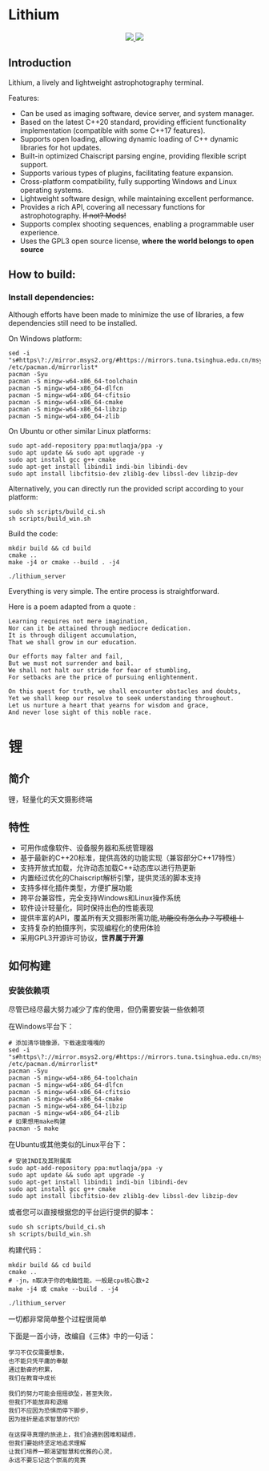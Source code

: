 Lithium
=======

<p align="center">
    <a href="https://isocpp.org/">
        <img src="https://img.shields.io/badge/language-C%2B%2B20-blue.svg">
    </a>
    <a href="https://www.gnu.org/licenses/gpl-3.0.en.html" >
        <img src="https://img.shields.io/github/license/ElementAstro/Lithium">
    </a>
</p>

## Introduction

Lithium, a lively and lightweight astrophotography terminal.

Features:
- Can be used as imaging software, device server, and system manager.
- Based on the latest C++20 standard, providing efficient functionality implementation (compatible with some C++17 features).
- Supports open loading, allowing dynamic loading of C++ dynamic libraries for hot updates.
- Built-in optimized Chaiscript parsing engine, providing flexible script support.
- Supports various types of plugins, facilitating feature expansion.
- Cross-platform compatibility, fully supporting Windows and Linux operating systems.
- Lightweight software design, while maintaining excellent performance.
- Provides a rich API, covering all necessary functions for astrophotography. ~~If not? Mods!~~
- Supports complex shooting sequences, enabling a programmable user experience.
- Uses the GPL3 open source license, __where the world belongs to open source__

## How to build:

### Install dependencies:

Although efforts have been made to minimize the use of libraries, a few dependencies still need to be installed.

On Windows platform:

```shell
sed -i "s#https\?://mirror.msys2.org/#https://mirrors.tuna.tsinghua.edu.cn/msys2/#g" /etc/pacman.d/mirrorlist*
pacman -Syu
pacman -S mingw-w64-x86_64-toolchain
pacman -S mingw-w64-x86_64-dlfcn
pacman -S mingw-w64-x86_64-cfitsio
pacman -S mingw-w64-x86_64-cmake
pacman -S mingw-w64-x86_64-libzip
pacman -S mingw-w64-x86_64-zlib
```

On Ubuntu or other similar Linux platforms:

```shell
sudo apt-add-repository ppa:mutlaqja/ppa -y
sudo apt update && sudo apt upgrade -y
sudo apt install gcc g++ cmake
sudo apt-get install libindi1 indi-bin libindi-dev
sudo apt install libcfitsio-dev zlib1g-dev libssl-dev libzip-dev
```

Alternatively, you can directly run the provided script according to your platform:

```shell
sudo sh scripts/build_ci.sh
sh scripts/build_win.sh
```

Build the code:

```shell
mkdir build && cd build
cmake ..
make -j4 or cmake --build . -j4

./lithium_server
```

Everything is very simple. The entire process is straightforward.

Here is a poem adapted from a quote :
```
Learning requires not mere imagination,
Nor can it be attained through mediocre dedication.
It is through diligent accumulation,
That we shall grow in our education.

Our efforts may falter and fail,
But we must not surrender and bail.
We shall not halt our stride for fear of stumbling,
For setbacks are the price of pursuing enlightenment.

On this quest for truth, we shall encounter obstacles and doubts,
Yet we shall keep our resolve to seek understanding throughout.
Let us nurture a heart that yearns for wisdom and grace,
And never lose sight of this noble race.
```

锂
=

## 简介

锂，轻量化的天文摄影终端

## 特性
- 可用作成像软件、设备服务器和系统管理器
- 基于最新的C++20标准，提供高效的功能实现（兼容部分C++17特性）
- 支持开放式加载，允许动态加载C++动态库以进行热更新
- 内置经过优化的Chaiscript解析引擎，提供灵活的脚本支持
- 支持多样化插件类型，方便扩展功能
- 跨平台兼容性，完全支持Windows和Linux操作系统
- 软件设计轻量化，同时保持出色的性能表现
- 提供丰富的API，覆盖所有天文摄影所需功能,~~功能没有怎么办？写模组！~~
- 支持复杂的拍摄序列，实现编程化的使用体验
- 采用GPL3开源许可协议，__世界属于开源__

## 如何构建

### 安装依赖项

尽管已经尽最大努力减少了库的使用，但仍需要安装一些依赖项

在Windows平台下：

```shell
# 添加清华镜像源，下载速度嘎嘎的
sed -i "s#https\?://mirror.msys2.org/#https://mirrors.tuna.tsinghua.edu.cn/msys2/#g" /etc/pacman.d/mirrorlist*
pacman -Syu
pacman -S mingw-w64-x86_64-toolchain
pacman -S mingw-w64-x86_64-dlfcn
pacman -S mingw-w64-x86_64-cfitsio
pacman -S mingw-w64-x86_64-cmake
pacman -S mingw-w64-x86_64-libzip
pacman -S mingw-w64-x86_64-zlib
# 如果想用make构建
pacman -S make
```

在Ubuntu或其他类似的Linux平台下：

```shell
# 安装INDI及其附属库
sudo apt-add-repository ppa:mutlaqja/ppa -y
sudo apt update && sudo apt upgrade -y
sudo apt-get install libindi1 indi-bin libindi-dev
sudo apt install gcc g++ cmake
sudo apt install libcfitsio-dev zlib1g-dev libssl-dev libzip-dev
```

或者您可以直接根据您的平台运行提供的脚本：

```shell
sudo sh scripts/build_ci.sh
sh scripts/build_win.sh
```

构建代码：

```shell
mkdir build && cd build
cmake ..
# -jn，n取决于你的电脑性能，一般是cpu核心数+2
make -j4 或 cmake --build . -j4

./lithium_server
```

一切都非常简单整个过程很简单

下面是一首小诗，改编自《三体》中的一句话：
```text
学习不仅仅需要想象，
也不能只凭平庸的奉献
通过勤奋的积累，
我们在教育中成长

我们的努力可能会摇摇欲坠，甚至失败，
但我们不能放弃和退缩
我们不应因为恐惧而停下脚步，
因为挫折是追求智慧的代价

在这探寻真理的旅途上，我们会遇到困难和疑虑，
但我们要始终坚定地追求理解
让我们培养一颗渴望智慧和优雅的心灵，
永远不要忘记这个崇高的竞赛
```
